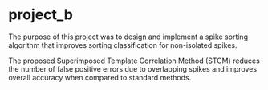 # project_b
The purpose of this project was to design and implement a spike sorting algorithm that improves sorting classification for non-isolated spikes.

The proposed Superimposed Template Correlation Method (STCM) reduces the number of false positive errors due to overlapping spikes and improves overall accuracy when compared to standard methods. 
